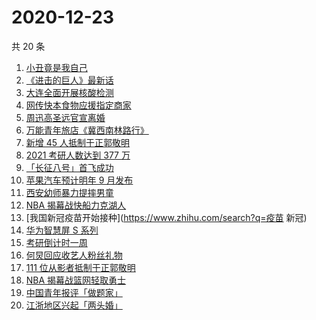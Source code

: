 # 2020-12-23

共 20 条

<!-- BEGIN ZHIHUSEARCH -->
<!-- 最后更新时间 Wed Dec 23 2020 16:12:34 GMT+0800 (CST) -->
1. [小丑竟是我自己](https://www.zhihu.com/search?q=小丑竟是我自己)
1. [《进击的巨人》最新话](https://www.zhihu.com/search?q=进击的巨人)
1. [大连全面开展核酸检测](https://www.zhihu.com/search?q=大连疫情)
1. [网传快本食物应援指定商家](https://www.zhihu.com/search?q=快乐大本营)
1. [周迅高圣远官宣离婚](https://www.zhihu.com/search?q=周迅高圣远)
1. [万能青年旅店《冀西南林路行》](https://www.zhihu.com/search?q=万能青年旅店)
1. [新增 45 人抵制于正郭敬明](https://www.zhihu.com/search?q=于正郭敬明)
1. [2021 考研人数达到 377 万](https://www.zhihu.com/search?q=考研人数)
1. [「长征八号」首飞成功](https://www.zhihu.com/search?q=长征八号)
1. [苹果汽车预计明年 9 月发布](https://www.zhihu.com/search?q=苹果汽车)
1. [西安幼师暴力提摔男童](https://www.zhihu.com/search?q=幼师提摔男童)
1. [NBA 揭幕战快船力克湖人](https://www.zhihu.com/search?q=湖人)
1. [我国新冠疫苗开始接种](https://www.zhihu.com/search?q=疫苗 新冠)
1. [华为智慧屏 S 系列](https://www.zhihu.com/search?q=华为智慧屏)
1. [考研倒计时一周](https://www.zhihu.com/search?q=考研)
1. [何炅回应收艺人粉丝礼物](https://www.zhihu.com/search?q=何炅收礼)
1. [111 位从影者抵制于正郭敬明](https://www.zhihu.com/search?q=于正郭敬明)
1. [NBA 揭幕战篮网轻取勇士](https://www.zhihu.com/search?q=篮网)
1. [中国青年报评「做题家」](https://www.zhihu.com/search?q=中国青年报)
1. [江浙地区兴起「两头婚」](https://www.zhihu.com/search?q=两头婚)
<!-- END ZHIHUSEARCH -->
